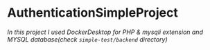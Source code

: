 # AuthenticationSimpleProject
*In this project I used DockerDesktop for PHP & mysqli extension and MYSQL database(check `simple-test/backend` directory)*
